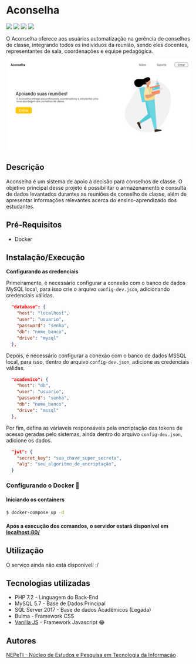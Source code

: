 # Aconselha
![](https://img.shields.io/github/issues/AlexandreL0pes/sadc)
![](https://img.shields.io/github/forks/AlexandreL0pes/sadc)
![](https://img.shields.io/github/stars/AlexandreL0pes/sadc)
![](https://img.shields.io/github/license/AlexandreL0pes/sadc)

O Aconselha oferece aos usuários automatização na gerência de conselhos de classe, integrando todos os indivíduos da reunião, sendo eles docentes, representantes de sala, coordenações e equipe pedagógica. 

![Aconselha - Tela Inicial](docs/ACONSELHA.jpg)


## Descrição 

Aconselha é um sistema de apoio à decisão para conselhos de classe. O objetivo principal desse projeto é possibilitar o armazenamento e consulta de dados levantados durantes as reuniões de conselho de classe, além de apresentar informações relevantes acerca do ensino-aprendizado dos estudantes.

## Pré-Requisitos
- Docker 

## Instalação/Execução

**Configurando as credenciais** 

Primeiramente, é necessário configurar a conexão com o banco de dados MySQL local, para isso crie o arquivo `config-dev.json`, adicionando credenciais válidas.
```json
  "database": {
    "host": "localhost",
    "user": "usuario",
    "password": "senha",
    "db": "nome_banco",
    "drive": "mysql"
  },
```

Depois, é necessário configurar a conexão com o banco de dados MSSQL local, para isso, dentro do arquivo `config-dev.json`, adicione as credenciais válidas.
```json
  "academico": {
    "host": "db",
    "user": "usuario",
    "password": "senha",
    "db": "nome_banco",
    "drive": "mssql"
  },

```

Por fim, defina as váriaveis responsáveis pela encriptação das tokens de acesso geradas pelo sistemas, ainda dentro do arquivo `config-dev.json`, adicione os dados.

```json
  "jwt": {
    "secret_key": "sua_chave_super_secreta",
    "alg": "seu_algoritmo_de_encriptação",
  }
```

### Configurando o Docker 🐳

#### Iniciando os containers

```bash
$ docker-compose up -d
```

#### Após a execução dos comandos, o servidor estará disponível em [localhost:80/](http://localhost:80/)

## Utilização 
O serviço ainda não está disponível! :/

## Tecnologias utilizadas
- PHP 7.2 - Linguagem do Back-End
- MySQL 5.7 - Base de Dados Principal
- SQL Server 2017 - Base de dados Acadêmicos (Legada)
- Bulma - Framework CSS
- [Vanilla JS](http://vanilla-js.com/) - Framework Javascript 😂

## Autores
[NEPeTI - Núcleo de Estudos e Pesquisa em Tecnologia da Informação](https://informatica.ifgoiano.edu.br/index.php/nepeti)



